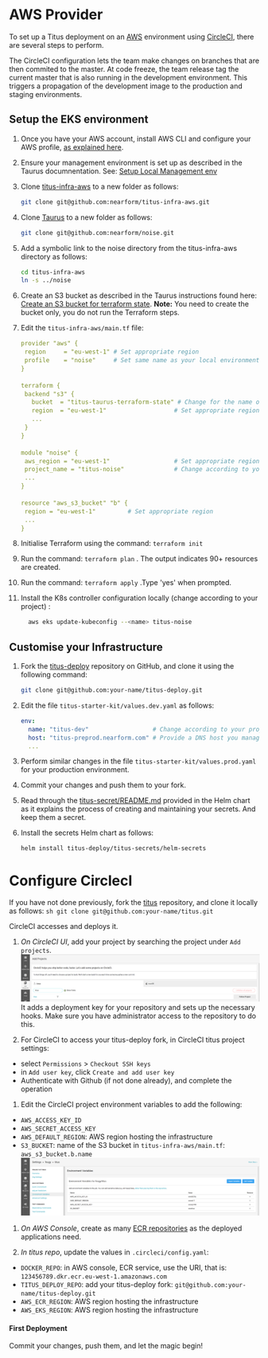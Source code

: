 # AWS Provider

To set up a Titus deployment on an [AWS] environment using [CircleCI], there are several steps to perform.

The CircleCI configuration lets the team make changes on branches that are then commited to the master. At code freeze,
the team release tag the current master that is also running in the development environment.
This triggers a propagation of the development image to the production and staging environments.


## Setup the EKS environment

1. Once you have your AWS account, install AWS CLI and configure your AWS profile, [as explained here][taurus-aws-setup].

1. Ensure your management environment is set up as described in the Taurus documnentation. See: [Setup Local Management env][taurus-local-setup]

1. Clone [titus-infra-aws] to a new folder as follows:
   ```sh
   git clone git@github.com:nearform/titus-infra-aws.git
   ```

1. Clone [Taurus] to a new folder as follows:
    ```sh
    git clone git@github.com:nearform/noise.git
    ```
1. Add a symbolic link to the noise directory from the titus-infra-aws directory as follows:
   ```sh
   cd titus-infra-aws
   ln -s ../noise
   ```
1. Create an S3 bucket as described in the Taurus instructions found here: [Create an S3 bucket for terraform state][taurus-state-bucket].
  **Note:** You need to create the bucket only, you do not run the Terraform steps.

1. Edit the `titus-infra-aws/main.tf` file:
    ```yaml
   provider "aws" {
     region     = "eu-west-1" # Set appropriate region
     profile    = "noise"     # Set same name as your local environment
   }

   terraform {
     backend "s3" {
       bucket  = "titus-taurus-terraform-state" # Change for the name of the bucket you created
       region  = "eu-west-1"                   # Set appropriate region
       ...
     }
   }

   module "noise" {
     aws_region = "eu-west-1"                  # Set appropriate region
     project_name = "titus-noise"              # Change according to your project
     ...
   }

   resource "aws_s3_bucket" "b" {
     region = "eu-west-1"         # Set appropriate region
     ...
   }
   ```
1. Initialise Terraform using the command:
  `terraform init`

1. Run the command: `terraform plan` . The output indicates 90+ resources are created.

1. Run the command: `terraform apply` .Type 'yes' when prompted.

1. Install the K8s controller configuration locally (change <name> according to your project) :
   ```sh
     aws eks update-kubeconfig --<name> titus-noise
   ```


## Customise your Infrastructure

1. Fork the [titus-deploy] repository on GitHub, and clone it using the following command:
   ```sh
   git clone git@github.com:your-name/titus-deploy.git
   ```

1. Edit the file `titus-starter-kit/values.dev.yaml` as follows:
   ```yaml
   env:
     name: "titus-dev"                  # Change according to your project
     host: "titus-preprod.nearform.com" # Provide a DNS host you manage and that has a CNAME in AWS Route53
     ...
   ```

1. Perform similar changes in the file `titus-starter-kit/values.prod.yaml` for your production environment.

1. Commit your changes and push them to your fork.

1. Read through the [titus-secret/README.md](https://github.com/nearform/titus-deploy/tree/master/titus-secrets) provided in the Helm chart as it explains the process of creating and maintaining your secrets. And keep them a secret.

1. Install the secrets Helm chart as follows:
    ```sh
    helm install titus-deploy/titus-secrets/helm-secrets
    ```


# Configure CirclecI

If you have not done previously, fork the [titus] repository, and clone it locally as follows:
     ```sh
     git clone git@github.com:your-name/titus.git
     ```

CircleCI accesses and deploys it.

1. _On CircleCI UI_, add your project by searching the project under `Add projects`.
  ![circle-add-project]
  It adds a deployment key for your repository and sets up the necessary hooks.
  Make sure you have administrator access to the repository to do this.

1. For CircleCI to access your titus-deploy fork, in CircleCI titus project settings:
  - select `Permissions` > `Checkout SSH keys`
  - in `Add user key`, click `Create and add user key`
  - Authenticate with Github (if not done already), and complete the operation

1. Edit the CircleCI project environment variables to add the following:
  - `AWS_ACCESS_KEY_ID`
  - `AWS_SECRET_ACCESS_KEY`
  - `AWS_DEFAULT_REGION`: AWS region hosting the infrastructure
  - `S3_BUCKET`: name of the S3 bucket in `titus-infra-aws/main.tf`: `aws_s3_bucket.b.name`
  ![circle-env-variables]

1. _On AWS Console_, create as many [ECR repositories][ecr] as the deployed applications need.

1. _In titus repo_, update the values in `.circleci/config.yaml`:
  - `DOCKER_REPO`: in AWS console, ECR service, use the URI, that is: `123456789.dkr.ecr.eu-west-1.amazonaws.com`
  - `TITUS_DEPLOY_REPO`: add your titus-deploy fork: `git@github.com:your-name/titus-deploy.git`
  - `AWS_ECR_REGION`: AWS region hosting the infrastructure
  - `AWS_EKS_REGION`: AWS region hosting the infrastructure


#### First Deployment

Commit your changes, push them, and let the magic begin!


[CircleCI]: https://circleci.com
[Taurus]: https://nf-taurus.netlify.com
[taurus-aws-setup]: https://nf-taurus.netlify.com/#/setup-local/?id=for-aws
[taurus-local-setup]: https://nf-taurus.netlify.com/#/setup-local/?id=install-dependencies
[taurus-state-bucket]: https://nf-taurus.netlify.com/#/providers/aws/?id=create-an-s3-bucket-for-terraform-state
[titus-infra-aws]: https://github.com/nearform/titus-infra-aws
[titus-deploy]: https://github.com/nearform/titus-deploy
[titus]: https://github.com/nearform/titus
[Terraform]: https://www.terraform.io
[Azure]: https://azure.microsoft.com
[AWS]: https://aws.amazon.com
[Helm]: https://helm.sh
[Kubernetes]: https://kubernetes.io
[ecr]: https://eu-west-1.console.aws.amazon.com/ecr/repositories

[circle-add-project]: ../../img/circle-add-project.png
[circle-env-variables]: ../../img/circle-env-variables.png
